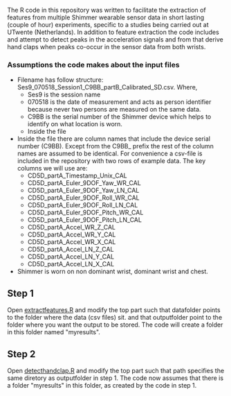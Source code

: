The R code in this repository was written to facilitate the extraction of features from multiple Shimmer wearable sensor data in short lasting (couple of hour) experiments, specific to a studies being carried out at UTwente (Netherlands). In addition to feature extraction the code includes and attempt to detect peaks in the acceleration signals and from that derive hand claps when peaks co-occur in the sensor data from both wrists.

### Assumptions the code makes about the input files

- Filename has follow structure: Ses9_070518_Session1_C9BB_partB_Calibrated_SD.csv. Where,
  - Ses9 is the session name
  - 070518 is the date of measurement and acts as person identifier because never two persons are measured on the same data.
  - C9BB is the serial number of the Shimmer device which helps to identify on what location is worn.
  - Inside the file
- Inside the file there are column names that include the device serial number (C9BB).
  Except from the C9BB_ prefix the rest of the column names are assumed to be identical. For convenience a csv-file is included in the repository with two rows of example data.
  The key columns we will use are:
  - CD5D_partA_Timestamp_Unix_CAL
  - CD5D_partA_Euler_9DOF_Yaw_WR_CAL
  - CD5D_partA_Euler_9DOF_Yaw_LN_CAL
  - CD5D_partA_Euler_9DOF_Roll_WR_CAL
  - CD5D_partA_Euler_9DOF_Roll_LN_CAL
  - CD5D_partA_Euler_9DOF_Pitch_WR_CAL
  - CD5D_partA_Euler_9DOF_Pitch_LN_CAL
  - CD5D_partA_Accel_WR_Z_CAL
  - CD5D_partA_Accel_WR_Y_CAL
  - CD5D_partA_Accel_WR_X_CAL
  - CD5D_partA_Accel_LN_Z_CAL
  - CD5D_partA_Accel_LN_Y_CAL
  - CD5D_partA_Accel_LN_X_CAL
- Shimmer is worn on non dominant wrist, dominant wrist and chest.

## Step 1
Open [extractfeatures.R](extractfeatures.R) and modify the top part such that
datafolder points to the folder where the data (csv files) sit.
and that outputfolder point to the folder where you want the output to be stored. The code will create a folder in this folder named "myresults".

## Step 2
Open [detecthandclap.R](detecthandclap.R) and modify the top part such that path specifies the same diretory as outputfolder in step 1. The code now assumes that there is a folder "myresults" in this folder, as created by the code in step 1.
